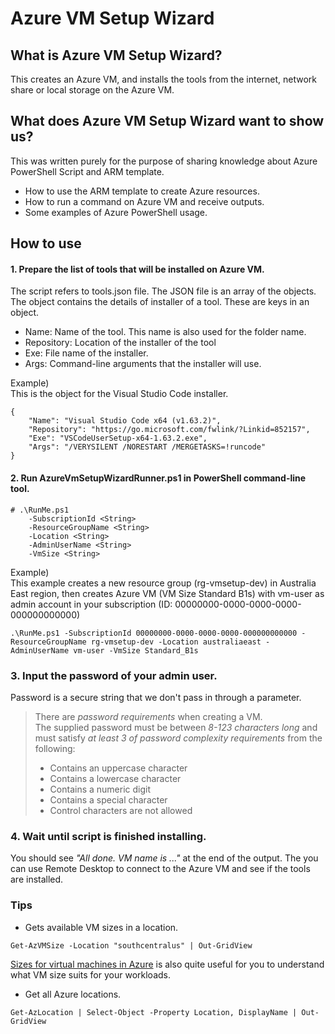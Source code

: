 # Azure VM Setup Wizard

## What is Azure VM Setup Wizard?
This creates an Azure VM, and installs the tools from the internet, network share or local storage on the Azure VM.

## What does Azure VM Setup Wizard want to show us?
This was written purely for the purpose of sharing knowledge about Azure PowerShell Script and ARM template.
- How to use the ARM template to create Azure resources.
- How to run a command on Azure VM and receive outputs.
- Some examples of Azure PowerShell usage.

## How to use

#### 1. Prepare the list of tools that will be installed on Azure VM.
The script refers to tools.json file. 
The JSON file is an array of the objects. The object contains the details of installer of a tool.
These are keys in an object.
* Name: Name of the tool. This name is also used for the folder name.
* Repository: Location of the installer of the tool
* Exe: File name of the installer.
* Args: Command-line arguments that the installer will use.

Example)  
This is the object for the Visual Studio Code installer.
```
{
    "Name": "Visual Studio Code x64 (v1.63.2)",
    "Repository": "https://go.microsoft.com/fwlink/?Linkid=852157",
    "Exe": "VSCodeUserSetup-x64-1.63.2.exe",
    "Args": "/VERYSILENT /NORESTART /MERGETASKS=!runcode"
}
```

#### 2. Run AzureVmSetupWizardRunner.ps1 in PowerShell command-line tool.
```
# .\RunMe.ps1
	-SubscriptionId <String>
	-ResourceGroupName <String>
	-Location <String>
	-AdminUserName <String>
	-VmSize <String>
```

Example)  
This example creates a new resource group (rg-vmsetup-dev) in Australia East region, then creates Azure VM (VM Size Standard B1s) with vm-user as admin account in your subscription (ID: 00000000-0000-0000-0000-000000000000)
```
.\RunMe.ps1 -SubscriptionId 00000000-0000-0000-0000-000000000000 -ResourceGroupName rg-vmsetup-dev -Location australiaeast -AdminUserName vm-user -VmSize Standard_B1s
```

### 3. Input the password of your admin user.
Password is a secure string that we don't pass in through a parameter.
>There are *password requirements* when creating a VM.  
>The supplied password must be between *8-123 characters long* and must satisfy *at least 3 of password complexity requirements* from the following:
> * Contains an uppercase character
> * Contains a lowercase character
> * Contains a numeric digit
> * Contains a special character
> * Control characters are not allowed

### 4. Wait until script is finished installing.
You should see *"All done. VM name is ..."* at the end of the output.
The you can use Remote Desktop to connect to the Azure VM and see if the tools are installed.

### Tips
* Gets available VM sizes in a location.
```
Get-AzVMSize -Location "southcentralus" | Out-GridView
```

[Sizes for virtual machines in Azure](https://docs.microsoft.com/en-us/azure/virtual-machines/sizes) is also quite useful for you to understand what VM size suits for your workloads.


* Get all Azure locations.
```
Get-AzLocation | Select-Object -Property Location, DisplayName | Out-GridView
```